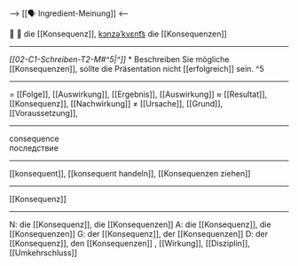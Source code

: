 --> [[🗣️ Ingredient-Meinung]] <--

🤔 🔴 die [[Konsequenz]], [kɔnzəˈkvɛnt͡s](https://youglish.com/pronounce/Konsequenz/german)
die [[Konsequenzen]]

---
*[[02-C1-Schreiben-T2-M#^5|^]]* * Beschreiben Sie mögliche [[Konsequenzen]], sollte die Präsentation nicht [[erfolgreich]] sein. ^5


---
= [[Folge]], [[Auswirkung]], [[Ergebnis]], [[Auswirkung]]
≈ [[Resultat]], [[Konsequenz]], [[Nachwirkung]]
≠ [[Ursache]], [[Grund]],  [[Voraussetzung]],

---
consequence  
последствие

---
[[konsequent]], [[konsequent handeln]], [[Konsequenzen ziehen]]

---
[[Konsequenz]]


---
N: die [[Konsequenz]], die [[Konsequenzen]]
A: die [[Konsequenz]], die [[Konsequenzen]]
G: der [[Konsequenz]], der [[Konsequenzen]]
D: der [[Konsequenz]], den [[Konsequenzen]]
, [[Wirkung]], [[Disziplin]], [[Umkehrschluss]]